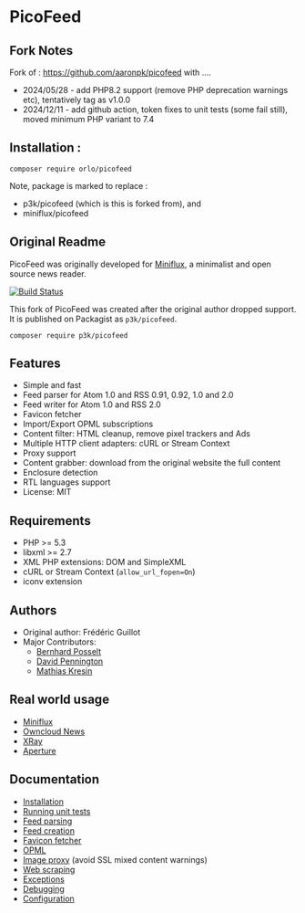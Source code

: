 PicoFeed
========

Fork Notes
----------

Fork of : https://github.com/aaronpk/picofeed with ....

 * 2024/05/28 - add PHP8.2 support (remove PHP deprecation warnings etc), tentatively tag as v1.0.0
 * 2024/12/11 - add github action, token fixes to unit tests (some fail still), moved minimum PHP variant to 7.4

Installation :
--------------

`composer require orlo/picofeed`

Note, package is marked to replace : 

 * p3k/picofeed (which is this is forked from), and
 * miniflux/picofeed



Original Readme
---------------

PicoFeed was originally developed for [Miniflux](http://miniflux.net), a minimalist and open source news reader.

[![Build Status](https://travis-ci.org/aaronpk/picoFeed.svg?branch=master)](https://travis-ci.org/aaronpk/picofeed)

This fork of PicoFeed was created after the original author dropped support. It is published on Packagist as `p3k/picofeed`.

```
composer require p3k/picofeed
```

Features
--------

- Simple and fast
- Feed parser for Atom 1.0 and RSS 0.91, 0.92, 1.0 and 2.0
- Feed writer for Atom 1.0 and RSS 2.0
- Favicon fetcher
- Import/Export OPML subscriptions
- Content filter: HTML cleanup, remove pixel trackers and Ads
- Multiple HTTP client adapters: cURL or Stream Context
- Proxy support
- Content grabber: download from the original website the full content
- Enclosure detection
- RTL languages support
- License: MIT

Requirements
------------

- PHP >= 5.3
- libxml >= 2.7
- XML PHP extensions: DOM and SimpleXML
- cURL or Stream Context (`allow_url_fopen=On`)
- iconv extension

Authors
-------

- Original author: Frédéric Guillot
- Major Contributors:
    - [Bernhard Posselt](https://github.com/Raydiation)
    - [David Pennington](https://github.com/Xeoncross)
    - [Mathias Kresin](https://github.com/mkresin)

Real world usage
----------------

- [Miniflux](http://miniflux.net)
- [Owncloud News](https://github.com/owncloud/news)
- [XRay](https://github.com/aaronpk/xray)
- [Aperture](https://aperture.p3k.io)

Documentation
-------------

- [Installation](docs/installation.markdown)
- [Running unit tests](docs/tests.markdown)
- [Feed parsing](docs/feed-parsing.markdown)
- [Feed creation](docs/feed-creation.markdown)
- [Favicon fetcher](docs/favicon.markdown)
- [OPML](docs/opml.markdown)
- [Image proxy](docs/image-proxy.markdown) (avoid SSL mixed content warnings)
- [Web scraping](docs/grabber.markdown)
- [Exceptions](docs/exceptions.markdown)
- [Debugging](docs/debugging.markdown)
- [Configuration](docs/config.markdown)
